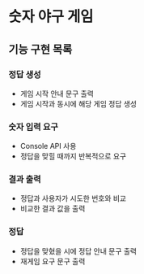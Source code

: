 # 숫자 야구 게임

## 기능 구현 목록

### 정답 생성

- 게임 시작 안내 문구 출력
- 게임 시작과 동시에 해당 게임 정답 생성

### 숫자 입력 요구

- Console API 사용
- 정답을 맞힐 때까지 반복적으로 요구

### 결과 출력

- 정답과 사용자가 시도한 번호와 비교
- 비교한 결과 값을 출력

### 정답

- 정답을 맞혔을 시에 정답 안내 문구 출력
- 재게임 요구 문구 출력

